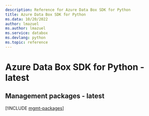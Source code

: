 ```yaml
---
description: Reference for Azure Data Box SDK for Python
title: Azure Data Box SDK for Python
ms.data: 10/20/2022
author: lmazuel
ms.author: lmazuel
ms.service: databox
ms.devlang: python
ms.topic: reference
---
```

# Azure Data Box SDK for Python - latest

## Management packages - latest
[!INCLUDE [mgmt-packages](data-box-mgmt-index.md)]